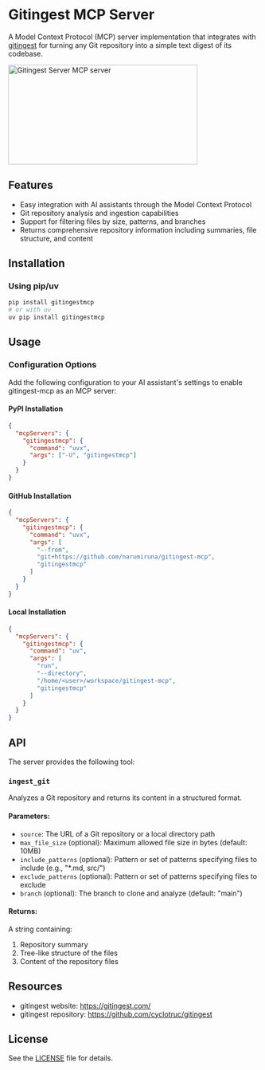 # Gitingest MCP Server

A Model Context Protocol (MCP) server implementation that integrates with [gitingest](https://github.com/cyclotruc/gitingest) for turning any Git repository into a simple text digest of its codebase.

<a href="https://glama.ai/mcp/servers/@narumiruna/gitingest-mcp">
  <img width="380" height="200" src="https://glama.ai/mcp/servers/@narumiruna/gitingest-mcp/badge" alt="Gitingest Server MCP server" />
</a>

## Features

- Easy integration with AI assistants through the Model Context Protocol
- Git repository analysis and ingestion capabilities
- Support for filtering files by size, patterns, and branches
- Returns comprehensive repository information including summaries, file structure, and content

## Installation

### Using pip/uv

```bash
pip install gitingestmcp
# or with uv
uv pip install gitingestmcp
```

## Usage

### Configuration Options

Add the following configuration to your AI assistant's settings to enable gitingest-mcp as an MCP server:

#### PyPI Installation

```json
{
  "mcpServers": {
    "gitingestmcp": {
      "command": "uvx",
      "args": ["-U", "gitingestmcp"]
    }
  }
}
```

#### GitHub Installation

```json
{
  "mcpServers": {
    "gitingestmcp": {
      "command": "uvx",
      "args": [
        "--from",
        "git+https://github.com/narumiruna/gitingest-mcp",
        "gitingestmcp"
      ]
    }
  }
}
```

#### Local Installation

```json
{
  "mcpServers": {
    "gitingestmcp": {
      "command": "uv",
      "args": [
        "run",
        "--directory",
        "/home/<user>/workspace/gitingest-mcp",
        "gitingestmcp"
      ]
    }
  }
}
```

## API

The server provides the following tool:

### `ingest_git`

Analyzes a Git repository and returns its content in a structured format.

#### Parameters:

- `source`: The URL of a Git repository or a local directory path
- `max_file_size` (optional): Maximum allowed file size in bytes (default: 10MB)
- `include_patterns` (optional): Pattern or set of patterns specifying files to include (e.g., "\*.md, src/")
- `exclude_patterns` (optional): Pattern or set of patterns specifying files to exclude
- `branch` (optional): The branch to clone and analyze (default: "main")

#### Returns:

A string containing:

1. Repository summary
2. Tree-like structure of the files
3. Content of the repository files

## Resources

- gitingest website: https://gitingest.com/
- gitingest repository: https://github.com/cyclotruc/gitingest

## License

See the [LICENSE](LICENSE) file for details.